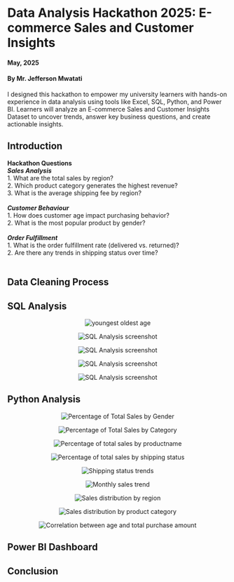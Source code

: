 # Data Analysis Hackathon 2025: E-commerce Sales and Customer Insights

#### **May, 2025** 
#### **By Mr. Jefferson Mwatati**
I designed this hackathon to empower my university learners with hands-on experience in data analysis using tools like Excel, SQL, Python, and Power BI. Learners will analyze an E-commerce Sales and Customer Insights Dataset to uncover trends, answer key business questions, and create actionable insights.

## Introduction

**Hackathon Questions**<br/>
***Sales Analysis***<br/>
    1. What are the total sales by region?<br/>
    2. Which product category generates the highest revenue?<br/>
    3. What is the average shipping fee by region?<br/>
    <br/>
***Customer Behaviour***<br/>
    1. How does customer age impact purchasing behavior?<br/>
    2. What is the most popular product by gender?<br/>
    <br/>
***Order Fulfillment***<br/>
    1. What is the order fulfillment rate (delivered vs. returned)?<br/>
    2. Are there any trends in shipping status over time?<br/>
    <br/>

## Data Cleaning Process


## SQL Analysis
<p align="center"> <img src="img/01youngestoldestage.PNG" alt="youngest oldest age"> </p>

<p align="center"> <img src="img/02numberofproducts.PNG" alt="SQL Analysis screenshot"> </p>

<p align="center"> <img src="img/03expensive.PNG" alt="SQL Analysis screenshot"> </p>

<p align="center"> <img src="img/04regionavgshippingfee.PNG" alt="SQL Analysis screenshot"> </p>

<p align="center"> <img src="img/05regionsales.PNG" alt="SQL Analysis screenshot"> </p>

## Python Analysis

<p align="center"> <img src="img/percentageoftotalsalesbygender.PNG" alt="Percentage of Total Sales by Gender"> </p>

<p align="center"> <img src="img/percentageoftotalsalesbycategory.PNG" alt="Percentage of Total Sales by Category"> </p>

<p align="center"> <img src="img/percentageoftotalsalesbyproductname.PNG" alt="Percentage of total sales by productname"> </p>

<p align="center"> <img src="img/percentageoftotalsalesbyshippingstatus.PNG" alt="Percentage of total sales by shipping status"> </p>

<p align="center"> <img src="img/shippingstatustrends.PNG" alt="Shipping status trends"> </p>

<p align="center"> <img src="img/monthlysalestrend.PNG" alt="Monthly sales trend"> </p>

<p align="center"> <img src="img/salesdistributionbyregion.PNG" alt="Sales distribution by region"> </p>

<p align="center"> <img src="img/salesdistributionbyproductcategory.PNG" alt="Sales distribution by product category"> </p>

<p align="center"> <img src="img/correlationbetweenageandtotalpurchaseamount.PNG" alt="Correlation between age and total purchase amount"> </p>





## Power BI Dashboard


## Conclusion


